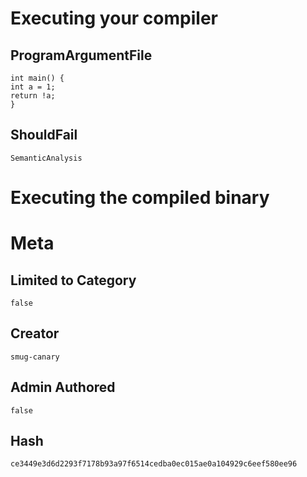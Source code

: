 # Executing your compiler

## ProgramArgumentFile

```
int main() {
int a = 1;
return !a;
}
```

## ShouldFail

```
SemanticAnalysis
```

# Executing the compiled binary

# Meta

## Limited to Category

```
false
```

## Creator

```
smug-canary
```

## Admin Authored

```
false
```

## Hash

```
ce3449e3d6d2293f7178b93a97f6514cedba0ec015ae0a104929c6eef580ee96
```
